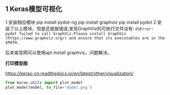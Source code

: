 ## 1 Keras模型可视化

1.安装相应模块 
pip install pydot-ng 
pip install graphviz 
pip install pydot 
2.安装了以上模块，但是还是报错误,发现GraphViz的可执行文件没有: 
`OSError: pydot failed to call GraphViz.Please install GraphViz (https://www.graphviz.org/) and ensure that its executables are in the $PATH. `

 后来查官网可以使用apt install graphviz，问题解决。



**打印模型图**

https://keras-cn.readthedocs.io/en/latest/other/visualization/

```python
from keras.utils import plot_model
plot_model(model, to_file='model.png')
```

